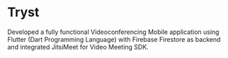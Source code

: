 # Tryst
Developed a fully functional Videoconferencing Mobile application using Flutter (Dart Programming Language) with Firebase Firestore as backend and integrated JitsiMeet for Video Meeting SDK.
